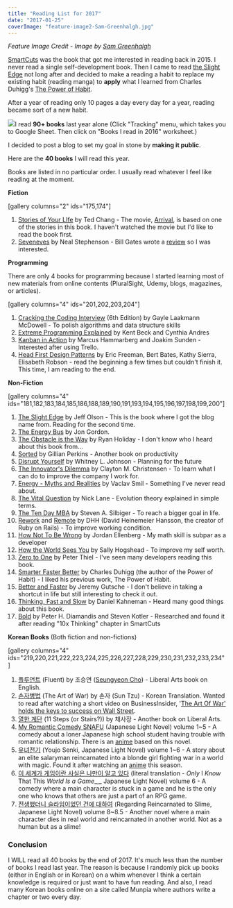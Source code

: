 ```yaml
---
title: "Reading List for 2017"
date: "2017-01-25"
coverImage: "feature-image2-Sam-Greenhalgh.jpg"
---
```


_Feature Image Credit - Image by [Sam Greenhalgh](https://www.flickr.com/photos/zapthedingbat/)_

[SmartCuts](https://www.amazon.com/Smartcuts-Breakthrough-Power-Lateral-Thinking/dp/0062560751/ref=sr_1_1?ie=UTF8&qid=1485056991&sr=8-1&keywords=smartcut) was the book that got me interested in reading back in 2015. I never read a single self-development book. Then I came to read [the Slight Edge](https://www.amazon.com/Slight-Edge-Turning-Disciplines-Happiness/dp/1626340463/ref=sr_1_1?ie=UTF8&qid=1485057083&sr=8-1&keywords=the+slight+edge) not long after and decided to make a reading a habit to replace my existing habit (reading manga) to **apply** what I learned from Charles Duhigg's [The Power of Habit](https://www.amazon.com/Power-Habit-What-Life-Business/dp/081298160X/ref=sr_1_1?ie=UTF8&qid=1485057128&sr=8-1&keywords=the+power+of+habit).

After a year of reading only 10 pages a day every day for a year, reading became sort of a new habit.

![](https://www.slightedgecoder.com/wp-content/uploads/2017/01/tracking-link-300x143.jpg)I read **90+ books** last year alone (Click "Tracking" menu, which takes you to Google Sheet. Then click on "Books I read in 2016" worksheet.)

I decided to post a blog to set my goal in stone by **making it public**.

Here are the **40 books** I will read this year.

Books are listed in no particular order. I usually read whatever I feel like reading at the moment.

**Fiction**

\[gallery columns="2" ids="175,174"\]

1. [Stories of Your LIfe](https://www.amazon.com/Stories-Your-Life-Others-Chiang/dp/1101972122/ref=sr_1_1?s=books&ie=UTF8&qid=1484875560&sr=1-1&keywords=Stories+of+Your+LIfe) by Ted Chang - The movie, [Arrival](http://www.imdb.com/title/tt2543164/?ref_=fn_al_tt_1), is based on one of the stories in this book. I haven't watched the movie but I'd like to read the book first.
2. [Seveneves](https://www.amazon.com/Seveneves-Neal-Stephenson/dp/0062334514/ref=sr_1_1?s=books&ie=UTF8&qid=1484875566&sr=1-1&keywords=SevenEves) by Neal Stephenson - Bill Gates wrote a [review](https://www.gatesnotes.com/Books/Seveneves) so I was interested.

**Programming**

There are only 4 books for programming because I started learning most of new materials from online contents (PluralSight, Udemy, blogs, magazines, or articles).

\[gallery columns="4" ids="201,202,203,204"\]

1. [Cracking the Coding Interview](https://www.amazon.com/Cracking-Coding-Interview-Programming-Questions/dp/0984782850/ref=sr_1_1?ie=UTF8&qid=1484876972&sr=8-1&keywords=cracking+the+coding+interview) (6th Edition) by Gayle Laakmann McDowell - To polish algorithms and data structure skills
2. [Extreme Programming Explained](https://www.amazon.com/Extreme-Programming-Explained-Embrace-Change/dp/0321278658/ref=sr_1_1?s=books&ie=UTF8&qid=1484875523&sr=1-1&keywords=Extreme+Programming+Explained) by Kent Beck and Cynthia Andres
3. [Kanban in Action](https://www.amazon.com/Kanban-Action-Marcus-Hammarberg/dp/1617291056/ref=sr_1_5?s=books&ie=UTF8&qid=1484958716&sr=1-5&keywords=kanban) by Marcus Hammarberg and Joakim Sunden - Interested after using Trello.
4. [Head First Design Patterns](https://www.amazon.com/Head-First-Design-Patterns-Brain-Friendly/dp/0596007124/ref=sr_1_1?s=books&ie=UTF8&qid=1484875532&sr=1-1&keywords=Head+First+Design+Patterns) by Eric Freeman, Bert Bates, Kathy Sierra, Elisabeth Robson - read the beginning a few times but couldn't finish it. This time, I am reading to the end.

**Non-Fiction**

\[gallery columns="4" ids="181,182,183,184,185,186,188,189,190,191,193,194,195,196,197,198,199,200"\]

1. [The Slight Edge](https://www.amazon.com/Slight-Edge-Turning-Disciplines-Happiness/dp/1626340463/ref=sr_1_1?ie=UTF8&qid=1484875244&sr=8-1&keywords=the+slight+edge) by Jeff Olson - This is the book where I got the blog name from. Reading for the second time.
2. [The Energy Bus](https://www.amazon.com/Energy-Bus-Rules-Fuel-Positive/dp/0470100281/ref=sr_1_1?s=books&ie=UTF8&qid=1484875270&sr=1-1&keywords=the+energy+bus) by Jon Gordon.
3. [The Obstacle is the Way](https://www.amazon.com/Obstacle-Way-Timeless-Turning-Triumph/dp/1591846358/ref=sr_1_1?s=books&ie=UTF8&qid=1484875298&sr=1-1&keywords=the+obstacle+is+the+way) by Ryan Holiday - I don't know who I heard about this book from...
4. [Sorted](https://www.amazon.com/Sorted-Freedom-Structure-Gillian-Perkins/dp/1532976445/ref=sr_1_1?s=books&ie=UTF8&qid=1484875306&sr=1-1&keywords=sorted) by Gillian Perkins - Another book on productivity
5. [Disrupt Yourself](https://www.amazon.com/Disrupt-Yourself-Putting-Disruptive-Innovation/dp/1629560529/ref=sr_1_1?s=books&ie=UTF8&qid=1484875323&sr=1-1&keywords=disrupt+yourself) by Whitney L. Johnson - Planning for the future
6. [The Innovator's Dilemma](https://www.amazon.com/Innovator-s-Dilemma-Technologies-Management-Innovation/dp/1633691780/ref=sr_1_1?s=books&ie=UTF8&qid=1484875334&sr=1-1&keywords=the+innovator%27s+dilemma) by Clayton M. Christensen - To learn what I can do to improve the company I work for.
7. [Energy - Myths and Realities](https://www.amazon.com/Energy-Myths-Realities-Bringing-Science/dp/0844743283/ref=sr_1_1?s=books&ie=UTF8&qid=1484875346&sr=1-1&keywords=energy+myths+and+realities) by Vaclav Smil - Something I've never read about.
8. [The Vital Question](https://www.amazon.com/Vital-Question-Evolution-Origins-Complex/dp/0393352978/ref=sr_1_1?s=books&ie=UTF8&qid=1484875356&sr=1-1&keywords=the+vital+question) by Nick Lane - Evolution theory explained in simple terms.
9. [The Ten Day MBA](https://www.amazon.com/Ten-Day-MBA-4th-Step-Step/dp/0062199579/ref=sr_1_1?s=books&ie=UTF8&qid=1484875369&sr=1-1&keywords=the+ten+day+mba) by Steven A. Silbiger - To reach a bigger goal in life.
10. [Rework](https://www.amazon.com/Rework-Jason-Fried/dp/0307463745/ref=sr_1_1?s=books&ie=UTF8&qid=1484875377&sr=1-1&keywords=rework) and [Remote](https://www.amazon.com/Remote-Office-Required-Jason-Fried/dp/0804137501/ref=asap_bc?ie=UTF8) by DHH (David Heinemeier Hansson, the creator of Ruby on Rails) - To improve working condition.
11. [How Not To Be Wrong](https://www.amazon.com/How-Not-Be-Wrong-Mathematical/dp/0143127535/ref=sr_1_1?s=books&ie=UTF8&qid=1484875422&sr=1-1&keywords=how+not+to+be+wrong) by Jordan Ellenberg - My math skill is subpar as a developer
12. [How the World Sees You](https://www.amazon.com/How-World-Sees-You-Fascination/dp/0062230697/ref=sr_1_1?s=books&ie=UTF8&qid=1484875431&sr=1-1&keywords=How+the+World+Sees+You) by Sally Hogshead - To improve my self worth.
13. [Zero to One](https://www.amazon.com/Zero-One-Notes-Startups-Future/dp/0804139296/ref=sr_1_1?s=books&ie=UTF8&qid=1484875442&sr=1-1&keywords=zero+to+one) by Peter Thiel - I've seen many developers reading this book.
14. [Smarter Faster Better](https://www.amazon.com/Smarter-Faster-Better-Productive-Business/dp/081299339X/ref=sr_1_1?s=books&ie=UTF8&qid=1484875450&sr=1-1&keywords=Smarter+Faster+Better) by Charles Duhigg (the author of the Power of Habit) - I liked his previous work, The Power of Habit.
15. [Better and Faster](https://www.amazon.com/Better-Faster-Proven-Unstoppable-Ideas/dp/0385346549/ref=sr_1_1?s=books&ie=UTF8&qid=1484875472&sr=1-1&keywords=better+and+faster) by Jeremy Gutsche - I don't believe in taking a shortcut in life but still interesting to check it out.
16. [Thinking, Fast and Slow](https://www.amazon.com/Thinking-Fast-Slow-Daniel-Kahneman/dp/0374533555/ref=sr_1_1?s=books&ie=UTF8&qid=1484875481&sr=1-1&keywords=Thinking%2C+Fast+and+Slow) by Daniel Kahneman - Heard many good things about this book.
17. [Bold](https://www.amazon.com/Bold-Create-Wealth-Impact-World/dp/1476709580/ref=sr_1_1?s=books&ie=UTF8&qid=1484875502&sr=1-1&keywords=bold) by Peter H. Diamandis and Steven Kotler - Researched and found it after reading "10x Thinking" chapter in SmartCuts

**Korean Books** (Both fiction and non-fictions)

\[gallery columns="4" ids="219,220,221,222,223,224,225,226,227,228,229,230,231,232,233,234"\]

1. [플루언트](http://www.bandibookus.com/front/product/detailProduct.do?prodId=3996433) (Fluent) by 조승연 ([Seungyeon Cho](https://twitter.com/totalintelli?lang=ko)) - Liberal Arts book on English.
2. [손자병법](http://www.bandibookus.com/front/product/detailProduct.do?prodId=3991270) (The Art of War) by 손자 (Sun Tzu) - Korean Translation. Wanted to read after watching a short video on BusinessInsider, '[The Art Of War' holds the keys to success on Wall Street](http://www.businessinsider.com/art-of-war-wall-street-psychology-2015-10).
3. [열한 계단](http://www.bandibookus.com/front/product/detailProduct.do?prodId=4014511) (11 Steps (or Stairs?)) by 채사장 - Another book on Liberal Arts.
4. [My Romantic Comedy SNAFU](http://www.bandibookus.com/front/product/detailProduct.do?prodId=3528085) (Japanese Light Novel) volume 1~5 - A comedy about a loner Japanese high school student having trouble with romantic relationship. There is an [anime](https://myanimelist.net/anime/14813/Yahari_Ore_no_Seishun_Love_Comedy_wa_Machigatteiru) based on this novel.
5. [유녀전기](http://www.bandibookus.com/front/product/detailProduct.do?prodId=3824934) (Youjo Senki, Japanese Light Novel) volume 1~6 - A story about an elite salaryman reincarnated into a blonde girl fighting war in a world with magic. Found it after watching an [anime](https://myanimelist.net/anime/32615/Youjo_Senki) this season.
6. [이 세계가 게임이란 사실은 나만이 알고 있다](http://www.bandibookus.com/front/product/detailProduct.do?prodId=4012005) (literal translation - _Only_ I _Know_ That This _World Is a Game__,_ Japanese Light Novel) volume 6 - A comedy where a main character is stuck in a game and he is the only one who knows that others are just a part of an RPG game.
7. [전생했더니 슬라임이었던 건에 대하여](http://www.bandibookus.com/front/product/detailProduct.do?prodId=4020985) (Regarding Reincarnated to Slime, Japanese Light Novel) volume 8~8.5 - Another novel where a main character dies in real world and reincarnated in another world. Not as a human but as a slime!

### Conclusion

I WILL read all 40 books by the end of 2017. It's much less than the number of books I read last year. The reason is because I randomly pick up books (either in English or in Korean) on a whim whenever I think a certain knowledge is required or just want to have fun reading. And also, I read many Korean books online on a site called Munpia where authors write a chapter or two every day.
